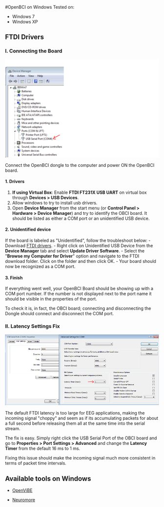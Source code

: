 #OpenBCI on Windows
Tested on:

- Windows 7
- Windows XP

## FTDI Drivers

### I. Connecting the Board

![Device Manager](../assets/images/device-man.jpg)

Connect the OpenBCI dongle to the computer and power ON the OpenBCI board.

#### 1. Drivers
1. **If using Virtual Box**: Enable **FTDI FT231X USB UART** on virtual box through 
**Devices > USB Devices**.
1. Allow windows to try to install usb drivers.
1. Open **Device Manager** from the start menu (or **Control Panel > Hardware > Device Manager**) and try to identify the OBCI board. It should be listed as either a COM port or an unidentified USB device.

#### 2. Unidentified device
If the board is labeled as "Unidentified", follow the troubleshoot below:
	- Download [FTDI drivers](http://www.ftdichip.com/Drivers/VCP.htm).
	- Right click on Unidentified USB Device from the **Device Manager** tab and select **Update Driver Software**.
	- Select the "**Browse my Computer for Driver**" option and navigate to the FTDI download folder. Click on the folder and then click OK. 
	- Your board should now be recognized as a COM port. 

#### 3. Finish

If everything went well, your OpenBCI Board should be showing up with a COM port number. If the number is not displayed next to the port name it should be visible in the properties of the port.

To check it is, in fact, the OBCI board; connecting and disconnecting the Dongle should connect and disconnect the COM port.



### II. Latency Settings Fix

![Latency Fix](../assets/images/latency.jpg)

The default FTDI latency is too large for EEG applications, making the incoming signal "choppy" and seem as if its accumulating packets for about a full second before releasing them all at the same time into the serial stream. 

The fix is easy. Simply right click the USB Serial Port of the OBCI board and go to **Properties > Port Settings > Advanced** and change the **Latency Timer** from the default 16 ms to 1 ms. 

Fixing this issue should make the incoming signal much more consistent in terms of packet time intervals.

## Available tools on Windows
- [OpenViBE](http://docs.openbci.com/research%20tools/OpenViBE)

- [Neuromore](http://docs.openbci.com/research%20tools/Neuromore)

